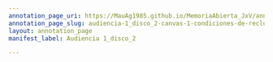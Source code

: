 ```yaml
---
annotation_page_uri: https://MauAg1985.github.io/MemoriaAbierta_JxV/annotations/audiencia-1_disco_2-canvas-1-condiciones-de-reclusi-n-clandestina--personas-detenidas-desaparecidas--centro-clandestino-de-detenci-n--victima-de-la-represi-n--represor.json
annotation_page_slug: audiencia-1_disco_2-canvas-1-condiciones-de-reclusi-n-clandestina--personas-detenidas-desaparecidas--centro-clandestino-de-detenci-n--victima-de-la-represi-n--represor
layout: annotation_page
manifest_label: Audiencia 1_disco_2

---
```

